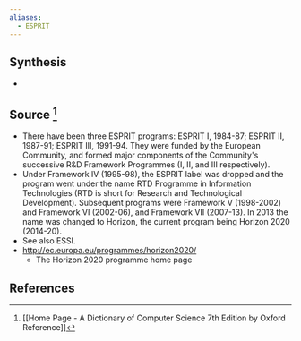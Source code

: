 ```yaml
---
aliases:
  - ESPRIT
---
```

## Synthesis
- 
## Source [^1]
- There have been three ESPRIT programs: ESPRIT I, 1984-87; ESPRIT II, 1987-91; ESPRIT III, 1991-94. They were funded by the European Community, and formed major components of the Community's successive R\&D Framework Programmes (I, II, and III respectively).
- Under Framework IV (1995-98), the ESPRIT label was dropped and the program went under the name RTD Programme in Information Technologies (RTD is short for Research and Technological Development). Subsequent programs were Framework V (1998-2002) and Framework VI (2002-06), and Framework VII (2007-13). In 2013 the name was changed to Horizon, the current program being Horizon 2020 (2014-20).
- See also ESSI.
- http://ec.europa.eu/programmes/horizon2020/
	- The Horizon 2020 programme home page
## References

[^1]: [[Home Page - A Dictionary of Computer Science 7th Edition by Oxford Reference]]